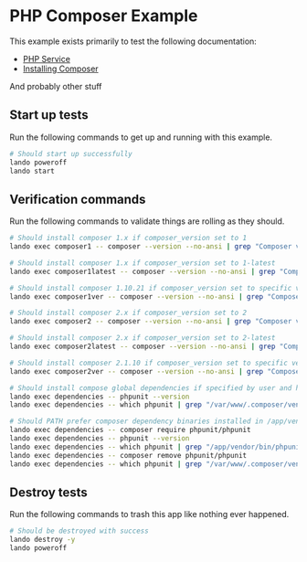 # PHP Composer Example

This example exists primarily to test the following documentation:

* [PHP Service](https://docs.lando.dev/config/php.html)
* [Installing Composer](https://docs.lando.dev/config/php.html#installing-composer)

And probably other stuff

## Start up tests

Run the following commands to get up and running with this example.

```bash
# Should start up successfully
lando poweroff
lando start
```

## Verification commands

Run the following commands to validate things are rolling as they should.

```bash
# Should install composer 1.x if composer_version set to 1
lando exec composer1 -- composer --version --no-ansi | grep "Composer version 1."

# Should install composer 1.x if composer_version set to 1-latest
lando exec composer1latest -- composer --version --no-ansi | grep "Composer version 1."

# Should install composer 1.10.21 if composer_version set to specific version
lando exec composer1ver -- composer --version --no-ansi | grep "Composer version 1.10.21"

# Should install composer 2.x if composer_version set to 2
lando exec composer2 -- composer --version --no-ansi | grep "Composer version 2."

# Should install composer 2.x if composer_version set to 2-latest
lando exec composer2latest -- composer --version --no-ansi | grep "Composer version 2."

# Should install composer 2.1.10 if composer_version set to specific version
lando exec composer2ver -- composer --version --no-ansi | grep "Composer version 2.1.10"

# Should install compose global dependencies if specified by user and have them available in PATH
lando exec dependencies -- phpunit --version
lando exec dependencies -- which phpunit | grep "/var/www/.composer/vendor/bin/phpunit"

# Should PATH prefer composer dependency binaries installed in /app/vendor over global ones
lando exec dependencies -- composer require phpunit/phpunit
lando exec dependencies -- phpunit --version
lando exec dependencies -- which phpunit | grep "/app/vendor/bin/phpunit"
lando exec dependencies -- composer remove phpunit/phpunit
lando exec dependencies -- which phpunit | grep "/var/www/.composer/vendor/bin/phpunit"
```

## Destroy tests

Run the following commands to trash this app like nothing ever happened.

```bash
# Should be destroyed with success
lando destroy -y
lando poweroff
```
